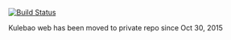 [![Build Status](https://travis-ci.org/kulebao/web.png?branch=master)](https://travis-ci.org/kulebao/web)

Kulebao web has been moved to private repo since Oct 30, 2015
